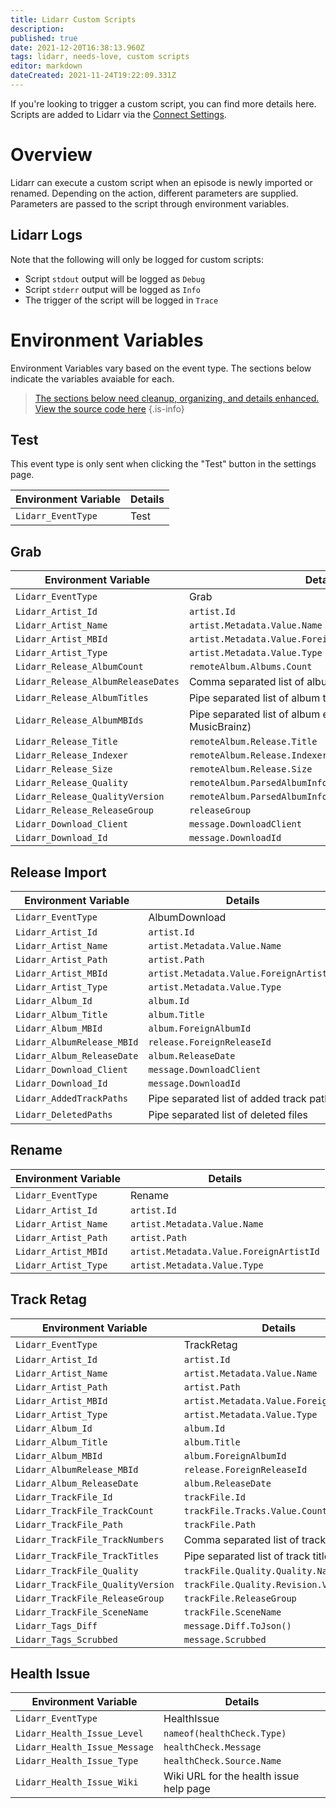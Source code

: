 ```yaml
---
title: Lidarr Custom Scripts
description: 
published: true
date: 2021-12-20T16:38:13.960Z
tags: lidarr, needs-love, custom scripts
editor: markdown
dateCreated: 2021-11-24T19:22:09.331Z
---
```


If you're looking to trigger a custom script, you can find more details here. Scripts are added to Lidarr via the [Connect Settings](/lidarr/settings#connections).

# Overview

Lidarr can execute a custom script when an episode is newly imported or renamed. Depending on the action, different parameters are supplied. Parameters are passed to the script through environment variables.

## Lidarr Logs

Note that the following will only be logged for custom scripts:

- Script `stdout` output will be logged as `Debug`
- Script `stderr` output will be logged as `Info`
- The trigger of the script will be logged in `Trace`

# Environment Variables

Environment Variables vary based on the event type. The sections below indicate the variables avaiable for each.

> [The sections below need cleanup, organizing, and details enhanced. View the source code here](https://github.com/Lidarr/Lidarr/blob/develop/src/NzbDrone.Core/Notifications/CustomScript/CustomScript.cs)
{.is-info}

## Test

This event type is only sent when clicking the "Test" button in the settings page.

| Environment Variable | Details |
| -------------------- | ------- |
| `Lidarr_EventType`   | Test    |

## Grab

| Environment Variable               | Details                                                              |
| ---------------------------------- | -------------------------------------------------------------------- |
| `Lidarr_EventType`                 | Grab                                                                 |
| `Lidarr_Artist_Id`                 | `artist.Id`                                                          |
| `Lidarr_Artist_Name`               | `artist.Metadata.Value.Name`                                         |
| `Lidarr_Artist_MBId`               | `artist.Metadata.Value.ForeignArtistId`                              |
| `Lidarr_Artist_Type`               | `artist.Metadata.Value.Type`                                         |
| `Lidarr_Release_AlbumCount`        | `remoteAlbum.Albums.Count`                                           |
| `Lidarr_Release_AlbumReleaseDates` | Comma separated list of album release dates                          |
| `Lidarr_Release_AlbumTitles`       | Pipe separated list of album titles                                  |
| `Lidarr_Release_AlbumMBIds`        | Pipe separated list of album external service IDs (e.g. MusicBrainz) |
| `Lidarr_Release_Title`             | `remoteAlbum.Release.Title`                                          |
| `Lidarr_Release_Indexer`           | `remoteAlbum.Release.Indexer`                                        |
| `Lidarr_Release_Size`              | `remoteAlbum.Release.Size`                                           |
| `Lidarr_Release_Quality`           | `remoteAlbum.ParsedAlbumInfo.Quality.Quality.Name`                   |
| `Lidarr_Release_QualityVersion`    | `remoteAlbum.ParsedAlbumInfo.Quality.Revision.Version`               |
| `Lidarr_Release_ReleaseGroup`      | `releaseGroup`                                                       |
| `Lidarr_Download_Client`           | `message.DownloadClient`                                             |
| `Lidarr_Download_Id`               | `message.DownloadId`                                                 |

## Release Import

| Environment Variable       | Details                                  |
| -------------------------- | ---------------------------------------- |
| `Lidarr_EventType`         | AlbumDownload                            |
| `Lidarr_Artist_Id`         | `artist.Id`                              |
| `Lidarr_Artist_Name`       | `artist.Metadata.Value.Name`             |
| `Lidarr_Artist_Path`       | `artist.Path`                            |
| `Lidarr_Artist_MBId`       | `artist.Metadata.Value.ForeignArtistId`  |
| `Lidarr_Artist_Type`       | `artist.Metadata.Value.Type`             |
| `Lidarr_Album_Id`          | `album.Id`                               |
| `Lidarr_Album_Title`       | `album.Title`                            |
| `Lidarr_Album_MBId`        | `album.ForeignAlbumId`                   |
| `Lidarr_AlbumRelease_MBId` | `release.ForeignReleaseId`               |
| `Lidarr_Album_ReleaseDate` | `album.ReleaseDate`                      |
| `Lidarr_Download_Client`   | `message.DownloadClient`                 |
| `Lidarr_Download_Id`       | `message.DownloadId`                     |
| `Lidarr_AddedTrackPaths`   | Pipe separated list of added track paths |
| `Lidarr_DeletedPaths`      | Pipe separated list of deleted files     |

## Rename

| Environment Variable | Details                                 |
| -------------------- | --------------------------------------- |
| `Lidarr_EventType`   | Rename                                  |
| `Lidarr_Artist_Id`   | `artist.Id`                             |
| `Lidarr_Artist_Name` | `artist.Metadata.Value.Name`            |
| `Lidarr_Artist_Path` | `artist.Path`                           |
| `Lidarr_Artist_MBId` | `artist.Metadata.Value.ForeignArtistId` |
| `Lidarr_Artist_Type` | `artist.Metadata.Value.Type`            |

## Track Retag

| Environment Variable              | Details                                 |
| --------------------------------- | --------------------------------------- |
| `Lidarr_EventType`                | TrackRetag                              |
| `Lidarr_Artist_Id`                | `artist.Id`                             |
| `Lidarr_Artist_Name`              | `artist.Metadata.Value.Name`            |
| `Lidarr_Artist_Path`              | `artist.Path`                           |
| `Lidarr_Artist_MBId`              | `artist.Metadata.Value.ForeignArtistId` |
| `Lidarr_Artist_Type`              | `artist.Metadata.Value.Type`            |
| `Lidarr_Album_Id`                 | `album.Id`                              |
| `Lidarr_Album_Title`              | `album.Title`                           |
| `Lidarr_Album_MBId`               | `album.ForeignAlbumId`                  |
| `Lidarr_AlbumRelease_MBId`        | `release.ForeignReleaseId`              |
| `Lidarr_Album_ReleaseDate`        | `album.ReleaseDate`                     |
| `Lidarr_TrackFile_Id`             | `trackFile.Id`                          |
| `Lidarr_TrackFile_TrackCount`     | `trackFile.Tracks.Value.Count`          |
| `Lidarr_TrackFile_Path`           | `trackFile.Path`                        |
| `Lidarr_TrackFile_TrackNumbers`   | Comma separated list of track numbers   |
| `Lidarr_TrackFile_TrackTitles`    | Pipe separated list of track titles     |
| `Lidarr_TrackFile_Quality`        | `trackFile.Quality.Quality.Name`        |
| `Lidarr_TrackFile_QualityVersion` | `trackFile.Quality.Revision.Version`    |
| `Lidarr_TrackFile_ReleaseGroup`   | `trackFile.ReleaseGroup`                |
| `Lidarr_TrackFile_SceneName`      | `trackFile.SceneName`                   |
| `Lidarr_Tags_Diff`                | `message.Diff.ToJson()`                 |
| `Lidarr_Tags_Scrubbed`            | `message.Scrubbed`                      |

## Health Issue

| Environment Variable          | Details                                 |
| ----------------------------- | --------------------------------------- |
| `Lidarr_EventType`            | HealthIssue                             |
| `Lidarr_Health_Issue_Level`   | `nameof(healthCheck.Type)`              |
| `Lidarr_Health_Issue_Message` | `healthCheck.Message`                   |
| `Lidarr_Health_Issue_Type`    | `healthCheck.Source.Name`               |
| `Lidarr_Health_Issue_Wiki`    | Wiki URL for the health issue help page |
